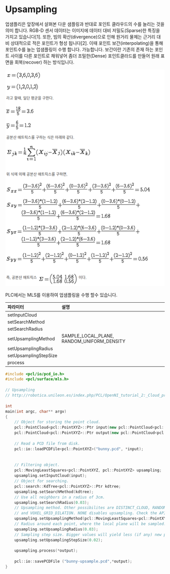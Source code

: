 # Upsampling

업샘플리은 앞장에서 살펴본 다운 샘플링과 반대로 포인트 클라우드의 수를 늘리는 것을 의미 합니다. RGB-D 센서 데이터는 이미지에 데이터 대비 저밀도\(Sparse\)한 특징을 가지고 있습니다\[1\]. 또한, 빔의 확산\(divergence\)으로 인해 원거리 물체는 근거리 대비 상대적으로 적은 포인트가 형성 됩니다\[2\]. 이때 포인트 보간\(interpolating\)을 통해 포인트수를 늘는 업샘플링이 수행 합니다. 가능합니다. 보간이란  기존의 존재 하는 포인트 사이를 다른 포인트로 채워넣어 좀더 조밀한\(Dense\) 포인트클라드를 만들어 원래 표면을 회복\(recover\) 하는  방식입니다. 

![](../../../.gitbook/assets/image%20%284%29.png)

PLC에서는 MLS를 이용하여 업샘플링을 수행 할수 있습니다. 



| 파라미터 | 설명 |
| :--- | :--- |
| setInputCloud |  |
| setSearchMethod |  |
| setSearchRadius |  |
| setUpsamplingMethod | SAMPLE\_LOCAL\_PLANE,  RANDOM\_UNIFORM\_DENSITY |
| setUpsamplingRadius |  |
| setUpsamplingStepSize |  |
| process |  |

```cpp
#include <pcl/io/pcd_io.h>
#include <pcl/surface/mls.h>

// Upsampling
// http://robotica.unileon.es/index.php/PCL/OpenNI_tutorial_2:_Cloud_processing_(basic)#Upsampling

int
main(int argc, char** argv)
{
	// Object for storing the point cloud.
	pcl::PointCloud<pcl::PointXYZ>::Ptr input(new pcl::PointCloud<pcl::PointXYZ>);
	pcl::PointCloud<pcl::PointXYZ>::Ptr output(new pcl::PointCloud<pcl::PointXYZ>);

	// Read a PCD file from disk.
	pcl::io::loadPCDFile<pcl::PointXYZ>("bunny.pcd", *input);


	// Filtering object.
	pcl::MovingLeastSquares<pcl::PointXYZ, pcl::PointXYZ> upsampling;
	upsampling.setInputCloud(input);
	// Object for searching.
	pcl::search::KdTree<pcl::PointXYZ>::Ptr kdtree;
	upsampling.setSearchMethod(kdtree);
	// Use all neighbors in a radius of 3cm.
	upsampling.setSearchRadius(0.03);
	// Upsampling method. Other possibilites are DISTINCT_CLOUD, RANDOM_UNIFORM_DENSITY
	// and VOXEL_GRID_DILATION. NONE disables upsampling. Check the API for details.
	upsampling.setUpsamplingMethod(pcl::MovingLeastSquares<pcl::PointXYZ, pcl::PointXYZ>::SAMPLE_LOCAL_PLANE);
	// Radius around each point, where the local plane will be sampled.
	upsampling.setUpsamplingRadius(0.03);
	// Sampling step size. Bigger values will yield less (if any) new points.
	upsampling.setUpsamplingStepSize(0.02);

	upsampling.process(*output);
	
	pcl::io::savePCDFile ("bunny-upsample.pcd",*output);
}
```



